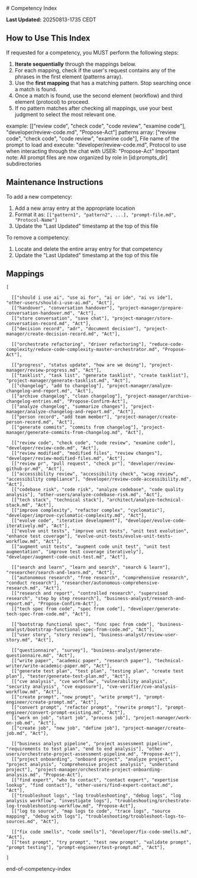 <olaf-query-competency-index>
# Competency Index

**Last Updated:** 20250813-1735 CEDT

## How to Use This Index

If requested for a competency, you MUST perform the following steps:
1.  **Iterate sequentially** through the mappings below.
2.  For each mapping, check if the user's request contains any of the phrases in the first element (patterns array).
3.  Use the **first mapping** that has a matching pattern. Stop searching once a match is found.
4.  Once a match is found, use the second element (workflow) and third element (protocol) to proceed.
5.  If no pattern matches after checking all mappings, use your best judgment to select the most relevant one.

example:  [["review code", "check code", "code review", "examine code"], "developer/review-code.md", "Propose-Act"]
patterns array: ["review code", "check code", "code review", "examine code"],
File name of the prompt to load and execute: "developer/review-code.md", 
Protocol to use when interacting through the chat with USER: "Propose-Act"
Important note: All prompt files are now organized by role in [id:prompts_dir] subdirectories

## Maintenance Instructions

To add a new competency:
1. Add a new array entry at the appropriate location
2. Format it as: `[["pattern1", "pattern2", ...], "prompt-file.md", "Protocol-Name"]`
3. Update the "Last Updated" timestamp at the top of this file

To remove a competency:
1. Locate and delete the entire array entry for that competency
2. Update the "Last Updated" timestamp at the top of this file

## Mappings

```
[

  [["should i use ai", "use ai for", "ai or ide", "ai vs ide"], "other-users/should-i-use-ai.md", "Act"],
  [["handover", "conversation handover"], "project-manager/prepare-conversation-handover.md", "Act"],
  [["store conversation", "save chat"], "project-manager/store-conversation-record.md", "Act"],
  [["decision record", "adr", "document decision"], "project-manager/create-decision-record.md", "Act"],

  [["orchestrate refactoring", "driver refactoring"], "reduce-code-complexity/reduce-code-complexity-master-orchestrator.md", "Propose-Act"],

  [["progress", "status update", "how are we doing"], "project-manager/review-progress.md", "Act"],
  [["tasklist", "task list", "generate tasklist", "create tasklist"], "project-manager/generate-tasklist.md", "Act"],
  [["changelog", "add to changelog"], "project-manager/analyze-changelog-and-report.md", "Act"],
  [["archive changelog", "clean changelog"], "project-manager/archive-changelog-entries.md", "Propose-Confirm-Act"],
  [["analyze changelog", "summarize changes"], "project-manager/analyze-changelog-and-report.md", "Act"],
  [["person record", "add team member"], "project-manager/create-person-record.md", "Act"],
  [["generate commits", "commits from changelog"], "project-manager/generate-commits-from-changelog.md", "Act"],

  [["review code", "check code", "code review", "examine code"], "developer/review-code.md", "Act"],
  [["review modified", "modified files", "review changes"], "developer/review-modified-files.md", "Act"],
  [["review pr", "pull request", "check pr"], "developer/review-github-pr.md", "Act"],
  [["accessibility review", "accessibility check", "wcag review", "accessibility compliance"], "developer/review-code-accessibility.md", "Act"],
  [["codebase risk", "code risk", "analyze codebase", "code quality analysis"], "other-users/analyze-codebase-risk.md", "Act"],
  [["tech stack", "technical stack"], "architect/analyze-technical-stack.md", "Act"],
  [["improve complexity", "refactor complex", "cyclomatic"], "developer/improve-cyclomatic-complexity.md", "Act"],
  [["evolve code", "iterative development"], "developer/evolve-code-iteratively.md", "Act"],
  [["evolve unit tests", "improve unit tests", "unit test evolution", "enhance test coverage"], "evolve-unit-tests/evolve-unit-tests-workflow.md", "Act"],
  [["augment unit tests", "augment code unit test", "unit test augmentation", "improve test coverage iteratively"], "developer/augment-code-unit-test.md", "Act"],

  [["search and learn", "learn and search", "search & learn"], "researcher/search-and-learn.md", "Act"],
  [["autonomous research", "free research", "comprehensive research", "conduct research"], "researcher/autonomous-comprehensive-research.md", "Act"],
  [["research and report", "controlled research", "supervised research", "step by step research"], "business-analyst/research-and-report.md", "Propose-Confirm-Act"],
  [["tech spec from code", "spec from code"], "developer/generate-tech-spec-from-code.md", "Act"],

  [["bootstrap functional spec", "func spec from code"], "business-analyst/bootstrap-functional-spec-from-code.md", "Act"],
  [["user story", "story review"], "business-analyst/review-user-story.md", "Act"],

  [["questionnaire", "survey"], "business-analyst/generate-questionnaire.md", "Act"],
  [["write paper", "academic paper", "research paper"], "technical-writer/write-academic-paper.md", "Act"],
  [["generate test plan", "test plan", "testing plan", "create test plan"], "tester/generate-test-plan.md", "Act"],
  [["cve analysis", "cve workflow", "vulnerability analysis", "security analysis", "cve exposure"], "cve-verifier/cve-analysis-workflow.md", "Act"],
  [["create prompt", "new prompt", "write prompt"], "prompt-engineer/create-prompt.md", "Act"],
  [["convert prompt", "refactor prompt", "rewrite prompt"], "prompt-engineer/convert-prompt-existing.md", "Act"],
  [["work on job", "start job", "process job"], "project-manager/work-on-job.md", "Act"],
  [["create job", "new job", "define job"], "project-manager/create-job.md", "Act"],

  [["business analyst pipeline", "project assessment pipeline", "requirements to test plan", "end to end analysis"], "other-users/orchestrate-project-assessment-pipeline.md", "Propose-Act"],
  [["project onboarding", "onboard project", "analyze project", "project analysis", "comprehensive project analysis", "understand project"], "project-manager/orchestrate-project-onboarding-analysis.md", "Propose-Act"],
  [["find expert", "who to contact", "contact expert", "expertise lookup", "find contact"], "other-users/find-expert-contact.md", "Act"],
  [["troubleshoot logs", "log troubleshooting", "debug logs", "log analysis workflow", "investigate logs"], "troubleshooting/orchestrate-log-troubleshooting-workflow.md", "Propose-Act"],
  [["log to source", "map logs to code", "trace logs", "source mapping", "debug with logs"], "troubleshooting/troubleshoot-logs-to-sources.md", "Act"],

  [["fix code smells", "code smells"], "developer/fix-code-smells.md", "Act"],
  [["test prompt", "try prompt", "test new prompt", "validate prompt", "prompt testing"], "prompt-engineer/test-prompt.md", "Act"],

]
```
end-of-competency-index
</olaf-query-competency-index>
